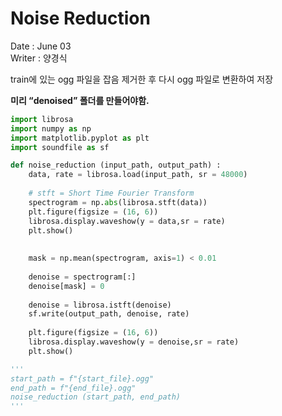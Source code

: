 # Noise Reduction

Date : June 03 <br>
Writer : 양경식

train에 있는 ogg 파일을 잡음 제거한 후 다시 ogg 파일로 변환하여 저장 <br>

**미리 “denoised” 폴더를 만들어야함.**


```python
import librosa
import numpy as np
import matplotlib.pyplot as plt
import soundfile as sf

def noise_reduction (input_path, output_path) :
    data, rate = librosa.load(input_path, sr = 48000)
    
    # stft = Short Time Fourier Transform
    spectrogram = np.abs(librosa.stft(data)) 
    plt.figure(figsize = (16, 6))
    librosa.display.waveshow(y = data,sr = rate)
    plt.show()
 
    
    mask = np.mean(spectrogram, axis=1) < 0.01
    
    denoise = spectrogram[:]
    denoise[mask] = 0
    
    denoise = librosa.istft(denoise)
    sf.write(output_path, denoise, rate)
    
    plt.figure(figsize = (16, 6))
    librosa.display.waveshow(y = denoise,sr = rate)
    plt.show()

'''
start_path = f"{start_file}.ogg"
end_path = f"{end_file}.ogg"
noise_reduction (start_path, end_path)
'''
```